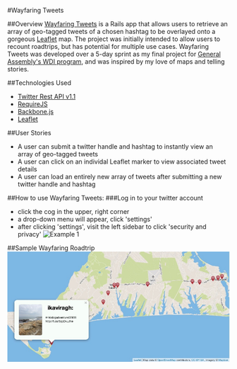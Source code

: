 #Wayfaring Tweets

##Overview
[Wayfaring Tweets](http://glacial-hollows-6244.herokuapp.com/ "Wayfaring Tweets") is a Rails app that allows users to retrieve an array of geo-tagged tweets of a chosen hashtag to be overlayed onto a gorgeous [Leaflet](http://leafletjs.com/ "Leaflet") map. The project was initially intended to allow users to recount roadtrips, but has potential for multiple use cases. Wayfaring Tweets was developed over a 5-day sprint as my final project for [General Assembly's WDI program](https://generalassemb.ly/education/web-development-immersive "General Assembly's WDI program"), and was inspired by my love of maps and telling stories. 

##Technologies Used
* [Twitter Rest API v1.1](https://dev.twitter.com/docs/api/1.1 "Twitter Rest API v1.1")
* [RequireJS](http://requirejs.org/ "RequireJS")
* [Backbone.js](http://backbonejs.org/ "Backbone.js")
* [Leaflet](http://leafletjs.com/ "Leaflet")

##User Stories
* A user can submit a twitter handle and hashtag to instantly view an array of geo-tagged tweets
* A user can click on an individal Leaflet marker to view associated tweet details
* A user can load an entirely new array of tweets after submitting a new twitter handle and hashtag

##How to use Wayfaring Tweets:
###Log in to your twitter account
* click the cog in the upper, right corner
* a drop-down menu will appear, click 'settings'
* after clicking 'settings', visit the left sidebar to click 'security and privacy'
![Example 1](./README/twitter_account_settings)


##Sample Wayfaring Roadtrip
![Example 2](./README/wayfaring_tweets.jpg)
